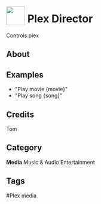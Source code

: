 # <img src="https://raw.githack.com/FortAwesome/Font-Awesome/master/svgs/solid/robot.svg" card_color="#22A7F0" width="50" height="50" style="vertical-align:bottom"/> Plex Director
Controls plex

## About


## Examples
* "Play movie {movie}"
* "Play song {song}"

## Credits
Tom

## Category
**Media**
Music & Audio
Entertainment

## Tags
#Plex media

